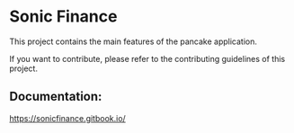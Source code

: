 # Sonic Finance
This project contains the main features of the pancake application.

If you want to contribute, please refer to the contributing guidelines of this project.

## Documentation:
https://sonicfinance.gitbook.io/
